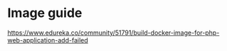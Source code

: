 # Image guide

https://www.edureka.co/community/51791/build-docker-image-for-php-web-application-add-failed
